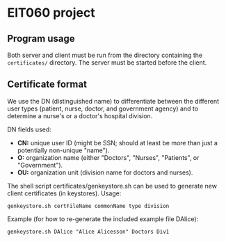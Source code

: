 # EIT060 project

## Program usage
Both server and client must be run from the directory containing the `certificates/` directory. The server must be started before the client.

## Certificate format
We use the DN (distinguished name) to differentiate 
between the different user types (patient, nurse, doctor, and government
agency) and to determine a nurse's or a doctor's hospital division.

DN fields used:

* **CN:** unique user ID (might be SSN; should at least be more than just a potentially non-unique "name").
* **O:** organization name (either "Doctors", "Nurses", "Patients", or "Government").
* **OU:** organization unit (division name for doctors and nurses).

The shell script certificates/genkeystore.sh can be used to generate new client certificates (in keystores).
Usage:

```
genkeystore.sh certFileName commonName type division
```

Example (for how to re-generate the included example file DAlice):

```
genkeystore.sh DAlice "Alice Alicesson" Doctors Div1
```
